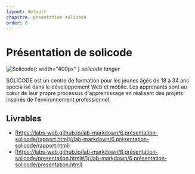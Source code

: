 ```yaml
---
layout: default
chapitre: prsentation solicode
order: 6
---
```

<!-- new slide -->

# Présentation de solicode

![Solicode](./images/solicode.jpg){: width="400px" }
*solicode tanger*

<!-- note -->

SOLICODE est un centre de formation pour les jeunes âgés de 18 à 34 ans spécialisé dans le développement Web et mobile. Les apprenants sont au cœur de leur propre processus d'apprentissage en réalisant des projets inspirés de l'environnement professionnel.

## Livrables

- [https://labs-web.github.io/lab-markdown/6.présentation-solicode/rapport.html](/lab-markdown/6.présentation-solicode/rapport.html)
- [https://labs-web.github.io/lab-markdown/6.présentation-solicode/presentation.html#/](/lab-markdown/6.présentation-solicode/presentation.html)
